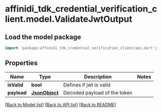# affinidi_tdk_credential_verification_client.model.ValidateJwtOutput

## Load the model package

```dart
import 'package:affinidi_tdk_credential_verification_client/api.dart';
```

## Properties

| Name        | Type                  | Description                  | Notes |
| ----------- | --------------------- | ---------------------------- | ----- |
| **isValid** | **bool**              | Defines if jwt is valid      |
| **payload** | [**JsonObject**](.md) | Decoded payload of the token |

[[Back to Model list]](../README.md#documentation-for-models) [[Back to API list]](../README.md#documentation-for-api-endpoints) [[Back to README]](../README.md)
